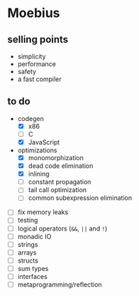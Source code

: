 # Moebius

## selling points

- simplicity
- performance
- safety
- a fast compiler

## to do

- codegen
  - [x] x86
  - [ ] C
  - [x] JavaScript
- optimizations
  - [x] monomorphization
  - [x] dead code elimination
  - [x] inlining
  - [ ] constant propagation
  - [ ] tail call optimization
  - [ ] common subexpression elimination
- [ ] fix memory leaks
- [ ] testing
- [ ] logical operators (`&&`, `||` and `!`)
- [ ] monadic IO
- [ ] strings
- [ ] arrays
- [ ] structs
- [ ] sum types
- [ ] interfaces
- [ ] metaprogramming/reflection
